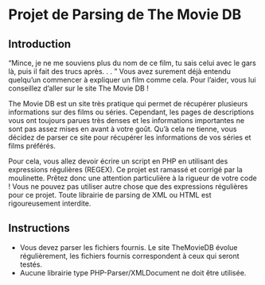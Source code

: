 # Projet de Parsing de The Movie DB

## Introduction

“Mince, je ne me souviens plus du nom de ce film, tu sais celui avec le gars là, puis il fait des trucs après. . . ” Vous avez surement déjà entendu quelqu’un commencer à expliquer un film comme cela. Pour l’aider, vous lui conseillez d’aller sur le site The Movie DB !

The Movie DB est un site très pratique qui permet de récupérer plusieurs informations sur des films ou séries. Cependant, les pages de descriptions vous ont toujours parues très denses et les informations importantes ne sont pas assez mises en avant à votre goût. Qu’à cela ne tienne, vous décidez de parser ce site pour récupérer les informations de vos séries et films préférés.

Pour cela, vous allez devoir écrire un script en PHP en utilisant des expressions régulières (REGEX). Ce projet est ramassé et corrigé par la moulinette. Prêtez donc une attention particulière à la rigueur de votre code ! Vous ne pouvez pas utiliser autre chose que des expressions régulières pour ce projet. Toute librairie de parsing de XML ou HTML est rigoureusement interdite.

## Instructions

- Vous devez parser les fichiers fournis. Le site TheMovieDB évolue régulièrement, les fichiers fournis correspondent à ceux qui seront testés.
- Aucune librairie type PHP-Parser/XMLDocument ne doit être utilisée.